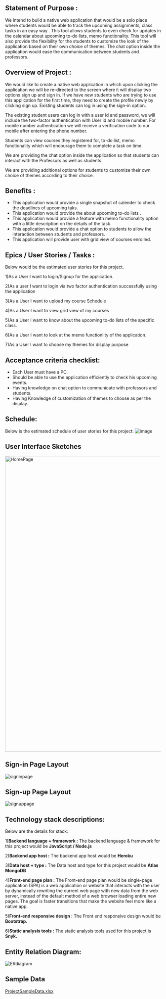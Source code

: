 
## Statement of Purpose :

 We intend to build a native web application that would be a solo place where students would be able to track the upcoming assignments, class tasks in an easy way . This tool allows students to even check for updates in the calendar about upcoming to-do lists, memo functionality. This tool will also provide the flexibility for the students to customize the look of the application based on their own choice of themes. The chat option inside the application would ease the communication between students and professors.
 
 
 ## Overview of Project :
 
 We would like to create a native web application in which upon clicking the application we will be re-directed to the screen where it will display two options sign up and sign in. If we have new students who are trying to use this application for the first time, they need to create the profile newly by clicking sign up. Existing students can log in using the sign-in option.

The existing student users can log in with a user id and password, we will include the two-factor authentication with User id and mobile number. For mobile number authentication we will receive a verification code to our mobile after entering the phone number.

Students can view courses they registered for, to-do list, memo functionality which will encourage them to complete a task on time.

We are providing the chat option inside the application so that students can interact with the Professors as well as students.

We are providing additional options for students to customize their own choice of themes according to their choice.

## Benefits :

* This application would provide a single snapshot of calender to check the deadlines of upcoming taks.
* This application would provide the about upcoming to-do lists .
* This application would provide a feature with memo functionality option with a little description on the details of the task.
* This application would provide a chat option to students to allow the interaction between students and professors.
* This application will provide user with grid view of courses enrolled. 

## Epics / User Stories / Tasks :

Below would be the estimated user stories for this project.

1)As a User I want to login/Signup for the application.

2)As a user I want to login via two factor authentication successfully using the application

3)As a User I want to upload my course Schedule

4)As a User I want to view grid view of my courses

5)As a User I want to know about the upcoming to-do lists of the specific class.

6)As a User I want to look at the memo functionlity of the application.

7)As a User I want to choose my themes for display purpose

## Acceptance criteria checklist:

* Each User must have a PC.
* Should be able to use the application efficiently to check his upcoming events.
* Having knowledge on chat option to communicate with professors and students.
* Having Knowledge of customization of themes to choose as per the display.

## Schedule:
Below is the estimated schedule of user stories for this project:
![image](https://user-images.githubusercontent.com/77593316/133338569-549b783c-801d-4ae3-bca0-214f64904cd4.png)

## User Interface Sketches 
<img width="956" alt="HomePage" src="https://user-images.githubusercontent.com/77635770/135183140-ae0b14a3-41e0-423a-b55f-cbc00bfc92a6.PNG">

## Sign-in Page Layout
![signinpage](https://user-images.githubusercontent.com/77635770/133955998-e2e2f408-c036-4f60-b1a3-e4351978a0ae.jpeg)

## Sign-up Page Layout
![signuppage](https://user-images.githubusercontent.com/77635770/133956002-9098930a-acdd-492f-a42d-938eb557acc6.jpeg)

## Technology stack descriptions:

Below are the details for stack:

1)**Backend language + framework :** The backend language & framework  for this project would be  **JavaScript / Node.js**


2)**Backend app host :** The backend app host would be **Heroku**


3)**Data host + type :** The Data host and type for this project would be  **Atlas MongoDB**


4)**Front-end page plan :** The Front-end page plan would be single-page application (SPA) is a web application or website that interacts with the user by dynamically rewriting the current web page with new data from the web server, instead of the default method of a web browser loading entire new pages. The goal is faster transitions that make the website feel more like a native app.

5)**Front-end responsive design :** The Front end responsive design would be **Bootstrap.**

6)**Static analysis tools :** The static analysis tools  used for this project is **Snyk.**

## Entity Relation Diagram:

![ERdiagram](https://user-images.githubusercontent.com/77812398/135189513-20de3da8-b68b-4903-a651-1104e5812a78.jpeg)


## Sample Data
[ProjectSampleData.xlsx](https://github.com/Maruthi158/691-01-F21-DevRFP-Group5/files/7248578/ProjectSampleData.xlsx)








